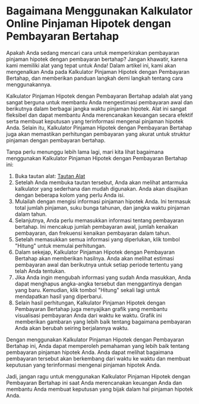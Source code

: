Bagaimana Menggunakan Kalkulator Online Pinjaman Hipotek dengan Pembayaran Bertahap
===================================================================================

Apakah Anda sedang mencari cara untuk memperkirakan pembayaran pinjaman hipotek dengan pembayaran bertahap? Jangan khawatir, karena kami memiliki alat yang tepat untuk Anda! Dalam artikel ini, kami akan mengenalkan Anda pada Kalkulator Pinjaman Hipotek dengan Pembayaran Bertahap, dan memberikan panduan langkah demi langkah tentang cara menggunakannya.

Kalkulator Pinjaman Hipotek dengan Pembayaran Bertahap adalah alat yang sangat berguna untuk membantu Anda mengestimasi pembayaran awal dan berikutnya dalam berbagai jangka waktu pinjaman hipotek. Alat ini sangat fleksibel dan dapat membantu Anda merencanakan keuangan secara efektif serta membuat keputusan yang terinformasi mengenai pinjaman hipotek Anda. Selain itu, Kalkulator Pinjaman Hipotek dengan Pembayaran Bertahap juga akan memastikan perhitungan pembayaran yang akurat untuk struktur pinjaman dengan pembayaran bertahap.

Tanpa perlu menunggu lebih lama lagi, mari kita lihat bagaimana menggunakan Kalkulator Pinjaman Hipotek dengan Pembayaran Bertahap ini:

1. Buka tautan alat: [Tautan Alat](https://www.onlinecalculatorsfree.com/id/financial/graduated-payment-mortgage-calculator.html)
2. Setelah Anda membuka tautan tersebut, Anda akan melihat antarmuka kalkulator yang sederhana dan mudah digunakan. Anda akan disajikan dengan beberapa kolom yang perlu Anda isi.
3. Mulailah dengan mengisi informasi pinjaman hipotek Anda. Ini termasuk total jumlah pinjaman, suku bunga tahunan, dan jangka waktu pinjaman dalam tahun.
4. Selanjutnya, Anda perlu memasukkan informasi tentang pembayaran bertahap. Ini mencakup jumlah pembayaran awal, jumlah kenaikan pembayaran, dan frekuensi kenaikan pembayaran dalam tahun.
5. Setelah memasukkan semua informasi yang diperlukan, klik tombol "Hitung" untuk memulai perhitungan.
6. Dalam sekejap, Kalkulator Pinjaman Hipotek dengan Pembayaran Bertahap akan memberikan hasilnya. Anda akan melihat estimasi pembayaran awal dan berikutnya untuk setiap periode tertentu yang telah Anda tentukan.
7. Jika Anda ingin mengubah informasi yang sudah Anda masukkan, Anda dapat menghapus angka-angka tersebut dan menggantinya dengan yang baru. Kemudian, klik tombol "Hitung" sekali lagi untuk mendapatkan hasil yang diperbarui.
8. Selain hasil perhitungan, Kalkulator Pinjaman Hipotek dengan Pembayaran Bertahap juga menyajikan grafik yang membantu visualisasi pembayaran Anda dari waktu ke waktu. Grafik ini memberikan gambaran yang lebih baik tentang bagaimana pembayaran Anda akan berubah seiring berjalannya waktu.

Dengan menggunakan Kalkulator Pinjaman Hipotek dengan Pembayaran Bertahap ini, Anda dapat memperoleh pemahaman yang lebih baik tentang pembayaran pinjaman hipotek Anda. Anda dapat melihat bagaimana pembayaran tersebut akan berkembang dari waktu ke waktu dan membuat keputusan yang terinformasi mengenai pinjaman hipotek Anda.

Jadi, jangan ragu untuk menggunakan Kalkulator Pinjaman Hipotek dengan Pembayaran Bertahap ini saat Anda merencanakan keuangan Anda dan membantu Anda membuat keputusan yang bijak dalam hal pinjaman hipotek Anda.